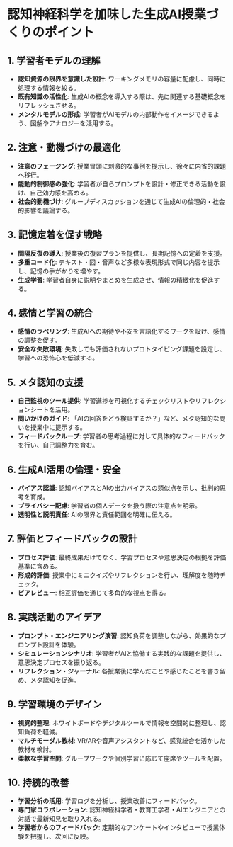 # 認知神経科学を加味した生成AI授業づくりのポイント

## 1. 学習者モデルの理解
- **認知資源の限界を意識した設計**: ワーキングメモリの容量に配慮し、同時に処理する情報を絞る。
- **既有知識の活性化**: 生成AIの概念を導入する際は、先に関連する基礎概念をリフレッシュさせる。
- **メンタルモデルの形成**: 学習者がAIモデルの内部動作をイメージできるよう、図解やアナロジーを活用する。

## 2. 注意・動機づけの最適化
- **注意のフェージング**: 授業冒頭に刺激的な事例を提示し、徐々に内省的課題へ移行。
- **能動的制御感の強化**: 学習者が自らプロンプトを設計・修正できる活動を設け、自己効力感を高める。
- **社会的動機づけ**: グループディスカッションを通じて生成AIの倫理的・社会的影響を議論する。

## 3. 記憶定着を促す戦略
- **間隔反復の導入**: 授業後の復習プランを提供し、長期記憶への定着を支援。
- **多重コード化**: テキスト・図・音声など多様な表現形式で同じ内容を提示し、記憶の手がかりを増やす。
- **生成学習**: 学習者自身に説明やまとめを生成させ、情報の精緻化を促進する。

## 4. 感情と学習の統合
- **感情のラベリング**: 生成AIへの期待や不安を言語化するワークを設け、感情の調整を促す。
- **安全な失敗環境**: 失敗しても評価されないプロトタイピング課題を設定し、学習への恐怖心を低減する。

## 5. メタ認知の支援
- **自己監視のツール提供**: 学習進捗を可視化するチェックリストやリフレクションシートを活用。
- **問いかけのガイド**: 「AIの回答をどう検証するか？」など、メタ認知的な問いを授業中に提示する。
- **フィードバックループ**: 学習者の思考過程に対して具体的なフィードバックを行い、自己調整力を育む。

## 6. 生成AI活用の倫理・安全
- **バイアス認識**: 認知バイアスとAIの出力バイアスの類似点を示し、批判的思考を育成。
- **プライバシー配慮**: 学習者の個人データを扱う際の注意点を明示。
- **透明性と説明責任**: AIの限界と責任範囲を明確に伝える。

## 7. 評価とフィードバックの設計
- **プロセス評価**: 最終成果だけでなく、学習プロセスや意思決定の根拠を評価基準に含める。
- **形成的評価**: 授業中にミニクイズやリフレクションを行い、理解度を随時チェック。
- **ピアレビュー**: 相互評価を通じて多角的な視点を得る。

## 8. 実践活動のアイデア
- **プロンプト・エンジニアリング演習**: 認知負荷を調整しながら、効果的なプロンプト設計を体験。
- **シミュレーションシナリオ**: 学習者がAIと協働する実践的な課題を提供し、意思決定プロセスを振り返る。
- **リフレクション・ジャーナル**: 各授業後に学んだことや感じたことを書き留め、メタ認知を促進。

## 9. 学習環境のデザイン
- **視覚的整理**: ホワイトボードやデジタルツールで情報を空間的に整理し、認知負荷を軽減。
- **マルチモーダル教材**: VR/ARや音声アシスタントなど、感覚統合を活かした教材を検討。
- **柔軟な学習空間**: グループワークや個別学習に応じて座席やツールを配置。

## 10. 持続的改善
- **学習分析の活用**: 学習ログを分析し、授業改善にフィードバック。
- **専門家コラボレーション**: 認知神経科学者・教育工学者・AIエンジニアとの対話で最新知見を取り入れる。
- **学習者からのフィードバック**: 定期的なアンケートやインタビューで授業体験を把握し、次回に反映。

